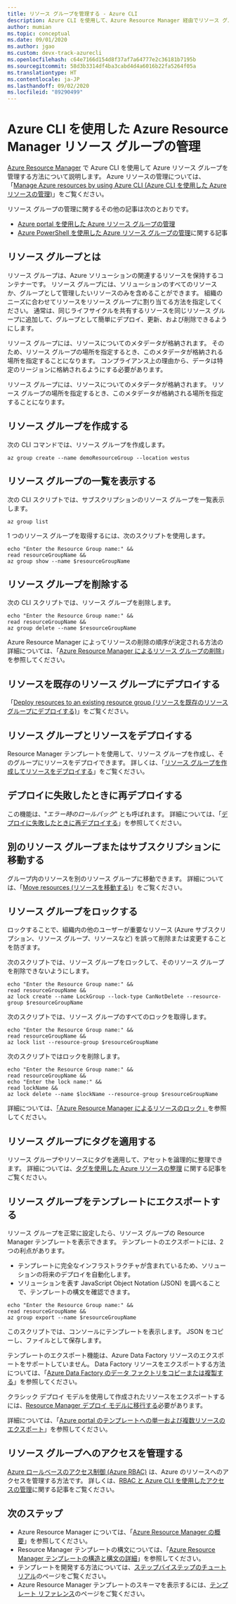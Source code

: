 ```yaml
---
title: リソース グループを管理する - Azure CLI
description: Azure CLI を使用して、Azure Resource Manager 経由でリソース グループを管理します。 リソース グループを作成、一覧表示、および削除する方法を示します。
author: mumian
ms.topic: conceptual
ms.date: 09/01/2020
ms.author: jgao
ms.custom: devx-track-azurecli
ms.openlocfilehash: c64e7166d154d8f37af7a64777e2c36181b7195b
ms.sourcegitcommit: 58d3b3314df4ba3cabd4d4a6016b22fa5264f05a
ms.translationtype: HT
ms.contentlocale: ja-JP
ms.lasthandoff: 09/02/2020
ms.locfileid: "89290499"
---
```

# <a name="manage-azure-resource-manager-resource-groups-by-using-azure-cli"></a>Azure CLI を使用した Azure Resource Manager リソース グループの管理

[Azure Resource Manager](overview.md) で Azure CLI を使用して Azure リソース グループを管理する方法について説明します。 Azure リソースの管理については、「[Manage Azure resources by using Azure CLI (Azure CLI を使用した Azure リソースの管理)](manage-resources-cli.md)」をご覧ください。

リソース グループの管理に関するその他の記事は次のとおりです。

- [Azure portal を使用した Azure リソース グループの管理](manage-resources-portal.md)
- [Azure PowerShell を使用した Azure リソース グループの管理](manage-resources-powershell.md)に関する記事

## <a name="what-is-a-resource-group"></a>リソース グループとは

リソース グループは、Azure ソリューションの関連するリソースを保持するコンテナーです。 リソース グループには、ソリューションのすべてのリソースか、グループとして管理したいリソースのみを含めることができます。 組織のニーズに合わせてリソースをリソース グループに割り当てる方法を指定してください。 通常は、同じライフサイクルを共有するリソースを同じリソース グループに追加して、グループとして簡単にデプロイ、更新、および削除できるようにします。

リソース グループには、リソースについてのメタデータが格納されます。 そのため、リソース グループの場所を指定するとき、このメタデータが格納される場所を指定することになります。 コンプライアンス上の理由から、データは特定のリージョンに格納されるようにする必要があります。

リソース グループには、リソースについてのメタデータが格納されます。 リソース グループの場所を指定するとき、このメタデータが格納される場所を指定することになります。

## <a name="create-resource-groups"></a>リソース グループを作成する

次の CLI コマンドでは、リソース グループを作成します。

```azurecli-interactive
az group create --name demoResourceGroup --location westus
```

## <a name="list-resource-groups"></a>リソース グループの一覧を表示する

次の CLI スクリプトでは、サブスクリプションのリソース グループを一覧表示します。

```azurecli-interactive
az group list
```

1 つのリソース グループを取得するには、次のスクリプトを使用します。

```azurecli-interactive
echo "Enter the Resource Group name:" &&
read resourceGroupName &&
az group show --name $resourceGroupName
```

## <a name="delete-resource-groups"></a>リソース グループを削除する

次の CLI スクリプトでは、リソース グループを削除します。

```azurecli-interactive
echo "Enter the Resource Group name:" &&
read resourceGroupName &&
az group delete --name $resourceGroupName
```

Azure Resource Manager によってリソースの削除の順序が決定される方法の詳細については、「[Azure Resource Manager によるリソース グループの削除](delete-resource-group.md)」を参照してください。

## <a name="deploy-resources-to-an-existing-resource-group"></a>リソースを既存のリソース グループにデプロイする

「[Deploy resources to an existing resource group (リソースを既存のリソース グループにデプロイする)](manage-resources-cli.md#deploy-resources-to-an-existing-resource-group)」をご覧ください。

## <a name="deploy-a-resource-group-and-resources"></a>リソース グループとリソースをデプロイする

Resource Manager テンプレートを使用して、リソース グループを作成し、そのグループにリソースをデプロイできます。 詳しくは、「[リソース グループを作成してリソースをデプロイする](../templates/deploy-to-subscription.md#resource-groups)」をご覧ください。

## <a name="redeploy-when-deployment-fails"></a>デプロイに失敗したときに再デプロイする

この機能は、"*エラー時のロールバック*" とも呼ばれます。 詳細については、「[デプロイに失敗したときに再デプロイする](../templates/rollback-on-error.md)」を参照してください。

## <a name="move-to-another-resource-group-or-subscription"></a>別のリソース グループまたはサブスクリプションに移動する

グループ内のリソースを別のリソース グループに移動できます。 詳細については、「[Move resources (リソースを移動する)](manage-resources-cli.md#move-resources)」をご覧ください。

## <a name="lock-resource-groups"></a>リソース グループをロックする

ロックすることで、組織内の他のユーザーが重要なリソース (Azure サブスクリプション、リソース グループ、リソースなど) を誤って削除または変更することを防ぎます。 

次のスクリプトでは、リソース グループをロックして、そのリソース グループを削除できないようにします。

```azurecli-interactive
echo "Enter the Resource Group name:" &&
read resourceGroupName &&
az lock create --name LockGroup --lock-type CanNotDelete --resource-group $resourceGroupName  
```

次のスクリプトでは、リソース グループのすべてのロックを取得します。

```azurecli-interactive
echo "Enter the Resource Group name:" &&
read resourceGroupName &&
az lock list --resource-group $resourceGroupName  
```

次のスクリプトではロックを削除します。

```azurecli-interactive
echo "Enter the Resource Group name:" &&
read resourceGroupName &&
echo "Enter the lock name:" &&
read lockName &&
az lock delete --name $lockName --resource-group $resourceGroupName
```

詳細については、[「Azure Resource Manager によるリソースのロック」](lock-resources.md)を参照してください。

## <a name="tag-resource-groups"></a>リソース グループにタグを適用する

リソース グループやリソースにタグを適用して、アセットを論理的に整理できます。 詳細については、[タグを使用した Azure リソースの整理](tag-resources.md#azure-cli) に関する記事をご覧ください。

## <a name="export-resource-groups-to-templates"></a>リソース グループをテンプレートにエクスポートする

リソース グループを正常に設定したら、リソース グループの Resource Manager テンプレートを表示できます。 テンプレートのエクスポートには、2 つの利点があります。

- テンプレートに完全なインフラストラクチャが含まれているため、ソリューションの将来のデプロイを自動化します。
- ソリューションを表す JavaScript Object Notation (JSON) を調べることで、テンプレートの構文を確認できます。

```azurecli-interactive
echo "Enter the Resource Group name:" &&
read resourceGroupName &&
az group export --name $resourceGroupName  
```

このスクリプトでは、コンソールにテンプレートを表示します。  JSON をコピーし、ファイルとして保存します。

テンプレートのエクスポート機能は、Azure Data Factory リソースのエクスポートをサポートしていません。 Data Factory リソースをエクスポートする方法については、「[Azure Data Factory のデータ ファクトリをコピーまたは複製する](https://aka.ms/exportTemplateViaAdf)」を参照してください。

クラシック デプロイ モデルを使用して作成されたリソースをエクスポートするには、[Resource Manager デプロイ モデルに移行する](https://aka.ms/migrateclassicresourcetoarm)必要があります。

詳細については、「[Azure portal のテンプレートへの単一および複数リソースのエクスポート](../templates/export-template-portal.md)」を参照してください。

## <a name="manage-access-to-resource-groups"></a>リソース グループへのアクセスを管理する

[Azure ロールベースのアクセス制御 (Azure RBAC)](../../role-based-access-control/overview.md) は、Azure のリソースへのアクセスを管理する方法です。 詳しくは、[RBAC と Azure CLI を使用したアクセスの管理](../../role-based-access-control/role-assignments-cli.md)に関する記事をご覧ください。

## <a name="next-steps"></a>次のステップ

- Azure Resource Manager については、「[Azure Resource Manager の概要](overview.md)」を参照してください。
- Resource Manager テンプレートの構文については、「[Azure Resource Manager テンプレートの構造と構文の詳細](../templates/template-syntax.md)」を参照してください。
- テンプレートを開発する方法については、[ステップバイステップのチュートリアル](../index.yml)のページをご覧ください。
- Azure Resource Manager テンプレートのスキーマを表示するには、[テンプレート リファレンス](/azure/templates/)のページをご覧ください。
